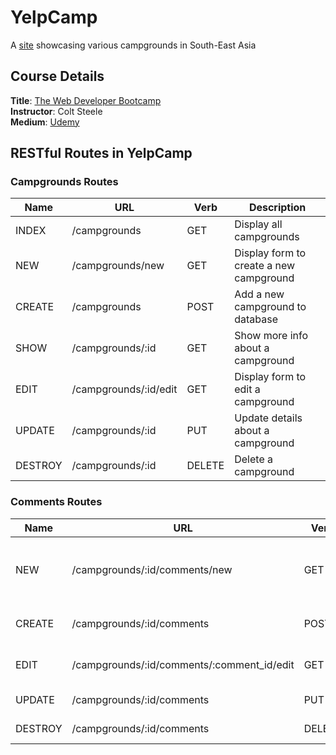 # YelpCamp
A [site](https://glacial-spire-56138.herokuapp.com/) showcasing various campgrounds in South-East Asia 

## Course Details
**Title**: [The Web Developer Bootcamp](https://github.com/acyein/the-web-developer-bootcamp)  
**Instructor**: Colt Steele  
**Medium**: [Udemy](https://www.udemy.com/course/the-web-developer-bootcamp/)  

## RESTful Routes in YelpCamp

### Campgrounds Routes  
| Name    | URL                   | Verb   | Description                             |
|---------|-----------------------|--------|-----------------------------------------|
| INDEX   | /campgrounds          | GET    | Display all campgrounds                 |
| NEW     | /campgrounds/new      | GET    | Display form to create a new campground |
| CREATE  | /campgrounds          | POST   | Add a new campground to database        |
| SHOW    | /campgrounds/:id      | GET    | Show more info about a campground       |
| EDIT    | /campgrounds/:id/edit | GET    | Display form to edit a campground       |
| UPDATE  | /campgrounds/:id      | PUT    | Update details about a campground       |
| DESTROY | /campgrounds/:id      | DELETE | Delete a campground                     |  
  
### Comments Routes  
| Name    | URL                                        | Verb   | Description                          |
|---------|--------------------------------------------|--------|--------------------------------------|
| NEW     | /campgrounds/:id/comments/new              | GET    | Display form to create a new comment |
| CREATE  | /campgrounds/:id/comments                  | POST   | Add a new comment to database        |
| EDIT    | /campgrounds/:id/comments/:comment_id/edit | GET    | Display form to edit a comment       |
| UPDATE  | /campgrounds/:id/comments                  | PUT    | Update a comment                     |
| DESTROY | /campgrounds/:id/comments                  | DELETE | Delete a comment                     |